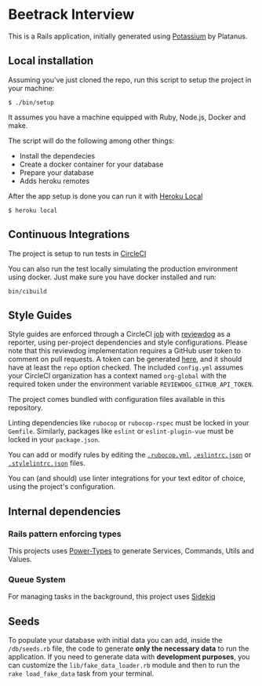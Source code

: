 # Beetrack Interview 
This is a Rails application, initially generated using [Potassium](https://github.com/platanus/potassium) by Platanus.

## Local installation

Assuming you've just cloned the repo, run this script to setup the project in your
machine:

    $ ./bin/setup

It assumes you have a machine equipped with Ruby, Node.js, Docker and make.

The script will do the following among other things:

- Install the dependecies
- Create a docker container for your database
- Prepare your database
- Adds heroku remotes

After the app setup is done you can run it with [Heroku Local]

    $ heroku local

[Heroku Local]: https://devcenter.heroku.com/articles/heroku-local


## Continuous Integrations

The project is setup to run tests
in [CircleCI](https://circleci.com/gh/platanus/beetrack-interview/tree/master)

You can also run the test locally simulating the production environment using docker.
Just make sure you have docker installed and run:

    bin/cibuild


## Style Guides

Style guides are enforced through a CircleCI [job](.circleci/config.yml) with [reviewdog](https://github.com/reviewdog/reviewdog) as a reporter, using per-project dependencies and style configurations.
Please note that this reviewdog implementation requires a GitHub user token to comment on pull requests. A token can be generated [here](https://github.com/settings/tokens), and it should have at least the `repo` option checked.
The included `config.yml` assumes your CircleCI organization has a context named `org-global` with the required token under the environment variable `REVIEWDOG_GITHUB_API_TOKEN`.

The project comes bundled with configuration files available in this repository.

Linting dependencies like `rubocop` or `rubocop-rspec` must be locked in your `Gemfile`. Similarly, packages like `eslint` or `eslint-plugin-vue` must be locked in your `package.json`.

You can add or modify rules by editing the [`.rubocop.yml`](.rubocop.yml), [`.eslintrc.json`](.eslintrc.json) or [`.stylelintrc.json`](.stylelintrc.json) files.

You can (and should) use linter integrations for your text editor of choice, using the project's configuration.


## Internal dependencies

### Rails pattern enforcing types

This projects uses [Power-Types](https://github.com/platanus/power-types) to generate Services, Commands, Utils and Values.

### Queue System

For managing tasks in the background, this project uses [Sidekiq](https://github.com/mperham/sidekiq)

## Seeds

To populate your database with initial data you can add, inside the `/db/seeds.rb` file, the code to generate **only the necessary data** to run the application.
If you need to generate data with **development purposes**, you can customize the `lib/fake_data_loader.rb` module and then to run the `rake load_fake_data` task from your terminal.


